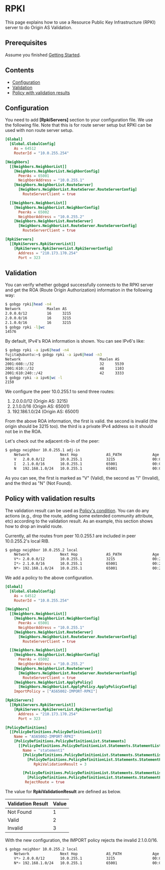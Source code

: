 # RPKI

This page explains how to use a Resource Public Key Infrastructure
(RPKI) server to do Origin AS Validation.

## Prerequisites

Assume you finished [Getting Started](https://github.com/osrg/gobgp/blob/master/docs/sources/getting-started.md).

## Contents

- [Configuration](#section0)
- [Validation](#section1)
- [Policy with validation results](#section2)

## <a name="section0"> Configuration

You need to add **[RpkiServers]** section to your configuration
file. We use the following file. Note that this is for route server
setup but RPKI can be used with non route server setup.

```toml
[Global]
  [Global.GlobalConfig]
    As = 64512
    RouterId = "10.0.255.254"

[Neighbors]
  [[Neighbors.NeighborList]]
    [Neighbors.NeighborList.NeighborConfig]
      PeerAs = 65001
      NeighborAddress = "10.0.255.1"
    [Neighbors.NeighborList.RouteServer]
      [Neighbors.NeighborList.RouteServer.RouteServerConfig]
        RouteServerClient = true

  [[Neighbors.NeighborList]]
    [Neighbors.NeighborList.NeighborConfig]
      PeerAs = 65002
      NeighborAddress = "10.0.255.2"
    [Neighbors.NeighborList.RouteServer]
      [Neighbors.NeighborList.RouteServer.RouteServerConfig]
        RouteServerClient = true

[RpkiServers]
  [[RpkiServers.RpkiServerList]]
    [RpkiServers.RpkiServerList.RpkiServerConfig]
      Address = "210.173.170.254"
      Port = 323
```

## <a name="section1"> Validation

You can verify whether gobgpd successfully connects to the RPKI server
and get the ROA (Route Origin Authorization) information in the
following way:

```bash
$ gobgp rpki|head -n4
Network            Maxlen AS
2.0.0.0/12         16     3215
2.0.0.0/16         16     3215
2.1.0.0/16         16     3215
$ gobgp rpki -l|wc
14576
```

By default, IPv4's ROA information is shown. You can see IPv6's like:

```bash
$ gobgp rpki -a ipv6|head -n4
fujita@ubuntu:~$ gobgp rpki -a ipv6|head -n3
Network                                    Maxlen AS
2001:608::/32                              32     5539
2001:610::/32                              48     1103
2001:610:240::/42                          42     3333
$ gobgp rpki -a ipv6|wc -l
2150
```

We configure the peer 10.0.255.1 to send three routes:

1. 2.0.0.0/12 (Origin AS: 3215)
2. 2.1.0.0/16 (Origin AS: 65001)
3. 192.186.1.0/24 (Origin AS: 65001)

From the above ROA information, the first is valid. the second is
invalid (the origin should be 3215 too). the third is a private IPv4
address so it should not be in the ROA.

Let's check out the adjacent rib-in of the peer:

```bash
$ gobgp neighbor 10.0.255.1 adj-in
    Network              Next Hop             AS_PATH              Age        Attrs
    V   2.0.0.0/12       10.0.255.1           3215                 00:08:39   [{Origin: i}]
    I   2.1.0.0/16       10.0.255.1           65001                00:08:39   [{Origin: i}]
    N   192.168.1.0/24   10.0.255.1           65001                00:08:39   [{Origin: i}]
```

As you can see, the first is marked as "V" (Valid), the second as "I"
(Invalid), and the third as "N" (Not Found).


## <a name="section2"> Policy with validation results

The validation result can be used as [Policy's
condition](https://github.com/osrg/gobgp/blob/master/docs/sources/policy.md). You
can do any actions (e.g., drop the route, adding some extended
community attribute, etc) according to the validation result. As an
example, this section shows how to drop an invalid route.

Currently, all the routes from peer 10.0.255.1 are included in peer 10.0.255.2's local RIB.

```bash
$ gobgp neighbor 10.0.255.2 local
    Network              Next Hop             AS_PATH              Age        Attrs
    V*> 2.0.0.0/12       10.0.255.1           3215                 00:23:47   [{Origin: i}]
    I*> 2.1.0.0/16       10.0.255.1           65001                00:23:47   [{Origin: i}]
    N*> 192.168.1.0/24   10.0.255.1           65001                00:23:47   [{Origin: i}]
```

We add a policy to the above configuration.

```toml
[Global]
  [Global.GlobalConfig]
    As = 64512
    RouterId = "10.0.255.254"

[Neighbors]
  [[Neighbors.NeighborList]]
    [Neighbors.NeighborList.NeighborConfig]
      PeerAs = 65001
      NeighborAddress = "10.0.255.1"
    [Neighbors.NeighborList.RouteServer]
      [Neighbors.NeighborList.RouteServer.RouteServerConfig]
        RouteServerClient = true

  [[Neighbors.NeighborList]]
    [Neighbors.NeighborList.NeighborConfig]
      PeerAs = 65002
      NeighborAddress = "10.0.255.2"
    [Neighbors.NeighborList.RouteServer]
      [Neighbors.NeighborList.RouteServer.RouteServerConfig]
        RouteServerClient = true
    [Neighbors.NeighborList.ApplyPolicy]
      [Neighbors.NeighborList.ApplyPolicy.ApplyPolicyConfig]
	ImportPolicy = ["AS65002-IMPORT-RPKI"]

[RpkiServers]
  [[RpkiServers.RpkiServerList]]
    [RpkiServers.RpkiServerList.RpkiServerConfig]
      Address = "210.173.170.254"
      Port = 323

[PolicyDefinitions]
  [[PolicyDefinitions.PolicyDefinitionList]]
    Name = "AS65002-IMPORT-RPKI"
    [PolicyDefinitions.PolicyDefinitionList.Statements]
      [[PolicyDefinitions.PolicyDefinitionList.Statements.StatementList]]
        Name = "statement1"
        [PolicyDefinitions.PolicyDefinitionList.Statements.StatementList.Conditions]
          [PolicyDefinitions.PolicyDefinitionList.Statements.StatementList.Conditions.BgpConditions]
             RpkiValidationResult = 3

        [PolicyDefinitions.PolicyDefinitionList.Statements.StatementList.Actions]
          [PolicyDefinitions.PolicyDefinitionList.Statements.StatementList.Actions.RouteDisposition]
	     RejectRoute = true
```

The value for **RpkiValidationResult** are defined as below.

| Validation Result | Value |
|-------------------|-------|
| Not Found         |   1   |
| Valid             |   2   |
| Invalid           |   3   |

With the new configuration, the IMPORT policy rejects the invalid 2.1.0.0/16.

```bash
$ gobgp neighbor 10.0.255.2 local
    Network              Next Hop             AS_PATH              Age        Attrs
    V*> 2.0.0.0/12       10.0.255.1           3215                 00:00:21   [{Origin: i}]
    N*> 192.168.1.0/24   10.0.255.1           65001                00:00:21   [{Origin: i}]
```
